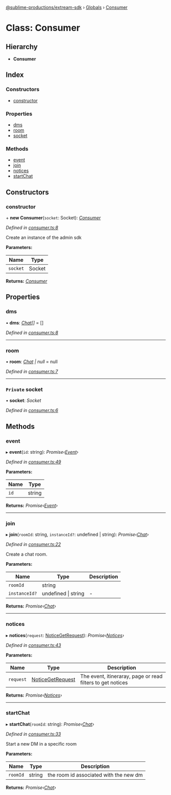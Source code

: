 [@sublime-productions/extream-sdk](../README.md) › [Globals](../globals.md) › [Consumer](consumer.md)

# Class: Consumer

## Hierarchy

* **Consumer**

## Index

### Constructors

* [constructor](consumer.md#constructor)

### Properties

* [dms](consumer.md#dms)
* [room](consumer.md#room)
* [socket](consumer.md#private-socket)

### Methods

* [event](consumer.md#event)
* [join](consumer.md#join)
* [notices](consumer.md#notices)
* [startChat](consumer.md#startchat)

## Constructors

###  constructor

\+ **new Consumer**(`socket`: Socket): *[Consumer](consumer.md)*

*Defined in [consumer.ts:8](https://github.com/Extream-SaaS/ex-sdk/blob/ca89c6b/src/consumer.ts#L8)*

Create an instance of the admin sdk

**Parameters:**

Name | Type |
------ | ------ |
`socket` | Socket |

**Returns:** *[Consumer](consumer.md)*

## Properties

###  dms

• **dms**: *[Chat](chat.md)[]* = []

*Defined in [consumer.ts:8](https://github.com/Extream-SaaS/ex-sdk/blob/ca89c6b/src/consumer.ts#L8)*

___

###  room

• **room**: *[Chat](chat.md) | null* = null

*Defined in [consumer.ts:7](https://github.com/Extream-SaaS/ex-sdk/blob/ca89c6b/src/consumer.ts#L7)*

___

### `Private` socket

• **socket**: *Socket*

*Defined in [consumer.ts:6](https://github.com/Extream-SaaS/ex-sdk/blob/ca89c6b/src/consumer.ts#L6)*

## Methods

###  event

▸ **event**(`id`: string): *Promise‹[Event](event.md)›*

*Defined in [consumer.ts:49](https://github.com/Extream-SaaS/ex-sdk/blob/ca89c6b/src/consumer.ts#L49)*

**Parameters:**

Name | Type |
------ | ------ |
`id` | string |

**Returns:** *Promise‹[Event](event.md)›*

___

###  join

▸ **join**(`roomId`: string, `instanceId?`: undefined | string): *Promise‹[Chat](chat.md)›*

*Defined in [consumer.ts:22](https://github.com/Extream-SaaS/ex-sdk/blob/ca89c6b/src/consumer.ts#L22)*

Create a chat room.

**Parameters:**

Name | Type | Description |
------ | ------ | ------ |
`roomId` | string |   |
`instanceId?` | undefined &#124; string | - |

**Returns:** *Promise‹[Chat](chat.md)›*

___

###  notices

▸ **notices**(`request`: [NoticeGetRequest](../interfaces/noticegetrequest.md)): *Promise‹[Notices](notices.md)›*

*Defined in [consumer.ts:43](https://github.com/Extream-SaaS/ex-sdk/blob/ca89c6b/src/consumer.ts#L43)*

**Parameters:**

Name | Type | Description |
------ | ------ | ------ |
`request` | [NoticeGetRequest](../interfaces/noticegetrequest.md) | The event, itineraray, page or read filters to get notices  |

**Returns:** *Promise‹[Notices](notices.md)›*

___

###  startChat

▸ **startChat**(`roomId`: string): *Promise‹[Chat](chat.md)›*

*Defined in [consumer.ts:33](https://github.com/Extream-SaaS/ex-sdk/blob/ca89c6b/src/consumer.ts#L33)*

Start a new DM in a specific room

**Parameters:**

Name | Type | Description |
------ | ------ | ------ |
`roomId` | string | the room id associated with the new dm  |

**Returns:** *Promise‹[Chat](chat.md)›*
